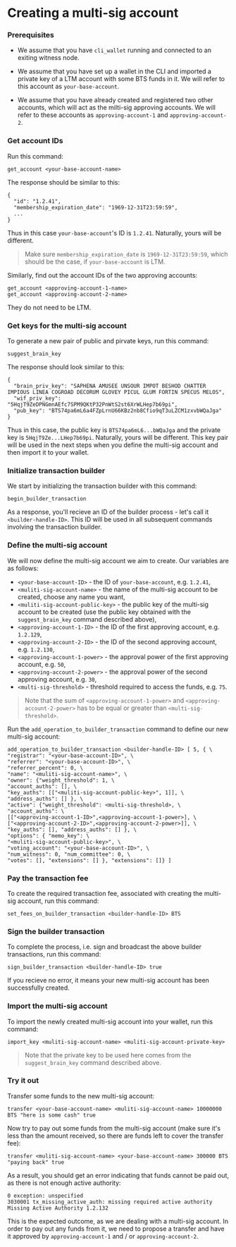 # Creating a multi-sig account
### Prerequisites
* We assume that you have `cli_wallet` running and connected to an exiting witness node.

* We assume that you have set up a wallet in the CLI and imported a private key of a LTM account with some BTS funds in it. We will refer to this account as `your-base-account`.

* We assume that you have already created and registered two other accounts, which will act as the milti-sig approving accounts. We will refer to these accounts as `approving-account-1` and `approving-account-2`.


### Get account IDs
Run this command:
```
get_account <your-base-account-name>
```
The response should be similar to this:
```
{
  "id": "1.2.41",
  "membership_expiration_date": "1969-12-31T23:59:59",
  ...
}
```
Thus in this case `your-base-account`'s ID is `1.2.41`. Naturally, yours will be different.

> Make sure `membership_expiration_date` is `1969-12-31T23:59:59`, which should be the case, if `your-base-account` is LTM.

Similarly, find out the account IDs of the two approving accounts:
```
get_account <approving-account-1-name>
get_account <approving-account-2-name>
```
They do not need to be LTM.


### Get keys for the multi-sig account
To generate a new pair of public and pirvate keys, run this command:
```
suggest_brain_key
```
The response should look similar to this:
```
{
  "brain_priv_key": "SAPHENA AMUSEE UNSOUR IMPOT BESHOD CHATTER IMPIOUS LINEA COGROAD DECORUM GLOVEY PICUL GLUM FORTIN SPECUS MELOS",
  "wif_priv_key": "5HqjT9ZeDPNGmnAEfc7SPM9QKtP32PnWtS2st6XrWLHep7b69pi",
  "pub_key": "BTS74pa6mL6a4FZpLrnU66KBz2nb8Cfio9qT3uLZCM1zxvbWQaJga"
}
```
Thus in this case, the public key is `BTS74pa6mL6...bWQaJga` and the private key is `5HqjT9Ze...LHep7b69pi`. Naturally, yours will be different. This key pair will be used in the next steps when you define the multi-sig account and then import it to your wallet.

### Initialize transaction builder
We start by initializing the transaction builder with this command:
```
begin_builder_transaction
```
As a response, you'll recieve an ID of the builder process - let's call it `<builder-handle-ID>`. This ID will be used in all subsequent commands involving the transaction builder.

### Define the multi-sig account
We will now define the multi-sig account we aim to create. Our variables are as follows:  
* `<your-base-account-ID>` - the ID of `your-base-account`, e.g. `1.2.41`,  
* `<muliti-sig-account-name>` - the name of the multi-sig account to be created, choose any name you want,  
* `<muliti-sig-account-public-key>` - the public key of the multi-sig account to be created (use the public key obtained with the `suggest_brain_key` command described above),  
* `<approving-account-1-ID>` - the ID of the first approving account, e.g. `1.2.129`,  
* `<approving-account-2-ID>` - the ID of the second approving account, e.g. `1.2.130`,
* `<approving-account-1-power>` - the approval power of the first approving account, e.g. `50`,
* `<approving-account-2-power>` - the approval power of the second approving account, e.g. `30`,
* `<multi-sig-threshold>` - threshold required to access the funds, e.g. `75`.

> Note that the sum of `<approving-account-1-power>` and `<approving-account-2-power>` has to be equal or greater than `<multi-sig-threshold>`.

Run the `add_operation_to_builder_transaction` command to define our new multi-sig account:
```
add_operation_to_builder_transaction <builder-handle-ID> [ 5, { \
"registrar": "<your-base-account-ID>", \
"referrer": "<your-base-account-ID>", \
"referrer_percent": 0, \
"name": "<muliti-sig-account-name>", \
"owner": {"weight_threshold": 1, \
"account_auths": [], \
"key_auths": [["<muliti-sig-account-public-key>", 1]], \
"address_auths": [] }, \
"active": {"weight_threshold": <multi-sig-threshold>, \
"account_auths": \
[["<approving-account-1-ID>",<approving-account-1-power>], \
["<approving-account-2-ID>",<approving-account-2-power>]], \
"key_auths": [], "address_auths": [] }, \
"options": { "memo_key": \
"<muliti-sig-account-public-key>", \
"voting_account": "<your-base-account-ID>", \
"num_witness": 0, "num_committee": 0, \
"votes": [], "extensions": [] }, "extensions": []} ]
```

### Pay the transaction fee
To create the required transaction fee, associated with creating the multi-sig account, run this command: 
```
set_fees_on_builder_transaction <builder-handle-ID> BTS
```

### Sign the builder transaction
To complete the process, i.e. sign and broadcast the above builder transactions, run this command:
```
sign_builder_transaction <builder-handle-ID> true
```
If you recieve no error, it means your new multi-sig account has been successfully created.

### Import the multi-sig account
To import the newly created multi-sig account into your wallet, run this command:
```
import_key <muliti-sig-account-name> <muliti-sig-account-private-key>
```
> Note that the private key to be used here comes from the `suggest_brain_key` command described above.

### Try it out
Transfer some funds to the new multi-sig account:
```
transfer <your-base-account-name> <muliti-sig-account-name> 10000000 BTS "here is some cash" true
```
Now try to pay out some funds from the multi-sig account (make sure it's less than the amount received, so there are funds left to cover the transfer fee):
```
transfer <muliti-sig-account-name> <your-base-account-name> 300000 BTS "paying back" true
```
As a result, you should get an error indicating that funds cannot be paid out, as there is not enough active authority:
```
0 exception: unspecified
3030001 tx_missing_active_auth: missing required active authority
Missing Active Authority 1.2.132
```
This is the expected outcome, as we are dealing with a multi-sig account. In order to pay out any funds from it, we need to propose a transfer and have it approved by `approving-account-1` and / or `approving-account-2`.